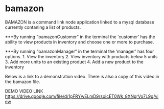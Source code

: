 # bamazon

BAMAZON is a command link node application linked to a mysql database currently contaning a list of products. 

***By running "bamazonCustomer" in the terminal the 'customer' has the ability to view products in inventory and choose one or more to purchase. 

***By running "bamazonManager" in the terminal the 'manager' has four options.
    1. View the inventory
    2. View inventory with products below 5 units
    3. Add more units to an existing product
    4. Add a new product to the inventory


Below is a link to a demonstration video. There is also a copy of this video in the bamazon file. 

DEMO VIDEO LINK 
https://drive.google.com/file/d/1pFRYwELmD9rsoicET0Wk_8XNgrVo7L9g/view


